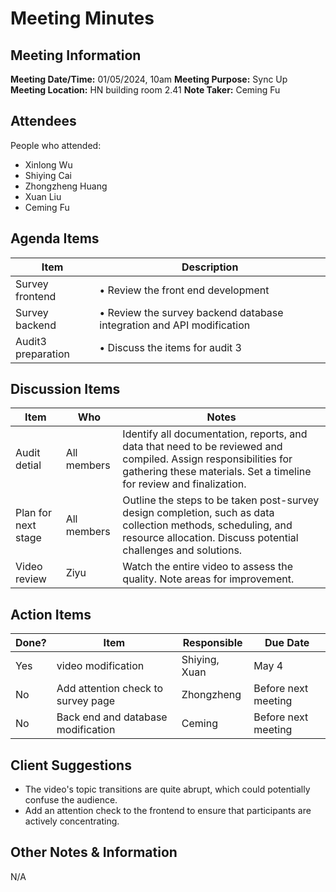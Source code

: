 # Meeting Minutes
## Meeting Information
**Meeting Date/Time:** 01/05/2024, 10am 
**Meeting Purpose:** Sync Up  
**Meeting Location:** HN building room 2.41
**Note Taker:** Ceming Fu

## Attendees
People who attended:
- Xinlong Wu
- Shiying Cai
- Zhongzheng Huang
- Xuan Liu
- Ceming Fu

## Agenda Items

Item | Description
---- | ----
Survey frontend | • Review the front end development
Survey backend | • Review the survey backend database integration and API modification
Audit3 preparation | • Discuss the items for audit 3

## Discussion Items
Item | Who | Notes 
---- | ---- | ----
Audit detial | All members | Identify all documentation, reports, and data that need to be reviewed and compiled. Assign responsibilities for gathering these materials. Set a timeline for review and finalization.
Plan for next stage | All members|  Outline the steps to be taken post-survey design completion, such as data collection methods, scheduling, and resource allocation. Discuss potential challenges and solutions.
Video review | Ziyu| Watch the entire video to assess the quality. Note areas for improvement.

## Action Items
| Done? | Item | Responsible | Due Date |
---- | ---- | ---- | ----
| Yes | video modification | Shiying, Xuan | May 4 |
| No | Add attention check to survey page| Zhongzheng |Before next meeting|
| No | Back end and database modification | Ceming | Before next meeting|

## Client Suggestions

- The video's topic transitions are quite abrupt, which could potentially confuse the audience.
- Add an attention check to the frontend to ensure that participants are actively concentrating.

## Other Notes & Information
N/A
